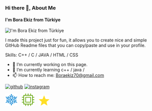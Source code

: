 ### Hi there 👋, About Me
#### I'm Bora Ekiz from Türkiye
![I'm Bora Ekiz from Türkiye](https://i.ibb.co/6JhFDMC/Black-Yellow-Modern-Programmer-Linked-In-Banner.png)

I made this project just for fun, it allows you to create nice and simple GitHub Readme files that you can copy/paste and use in your profile.

Skills: C++ / C / JAVA / HTML / CSS

- 🔭 I’m currently working on this page. 
- 🌱 I’m currently learning c++ / java / 
- 📫 How to reach me: Boraekiz70@gmail.com 


[<img src='https://cdn.jsdelivr.net/npm/simple-icons@3.0.1/icons/github.svg' alt='github' height='40'>](https://github.com/Boraekiz)  [<img src='https://cdn.jsdelivr.net/npm/simple-icons@3.0.1/icons/instagram.svg' alt='instagram' height='40'>](https://www.instagram.com/boraekiiz/)  

<a href='https://archiveprogram.github.com/'><img src='https://raw.githubusercontent.com/acervenky/animated-github-badges/master/assets/acbadge.gif' width='40' height='40'></a> <a href='https://docs.github.com/en/developers'><img src='https://raw.githubusercontent.com/acervenky/animated-github-badges/master/assets/devbadge.gif' width='40' height='40'></a> <a href='https://stars.github.com/'><img src='https://raw.githubusercontent.com/acervenky/animated-github-badges/master/assets/starbadge.gif' width='35' height='35'></a> 

